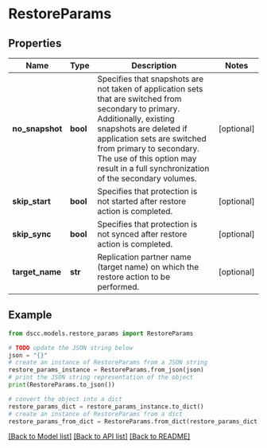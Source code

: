 # RestoreParams


## Properties

Name | Type | Description | Notes
------------ | ------------- | ------------- | -------------
**no_snapshot** | **bool** | Specifies that snapshots are not taken of application sets that are switched from secondary to primary. Additionally, existing snapshots are deleted if application sets are switched from primary to secondary. The use of this option may result in a full synchronization of the secondary volumes. | [optional] 
**skip_start** | **bool** | Specifies that protection is not started after restore action is completed. | [optional] 
**skip_sync** | **bool** | Specifies that protection is not synced after restore action is completed. | [optional] 
**target_name** | **str** | Replication partner name (target name) on which the restore action to be performed. | [optional] 

## Example

```python
from dscc.models.restore_params import RestoreParams

# TODO update the JSON string below
json = "{}"
# create an instance of RestoreParams from a JSON string
restore_params_instance = RestoreParams.from_json(json)
# print the JSON string representation of the object
print(RestoreParams.to_json())

# convert the object into a dict
restore_params_dict = restore_params_instance.to_dict()
# create an instance of RestoreParams from a dict
restore_params_from_dict = RestoreParams.from_dict(restore_params_dict)
```
[[Back to Model list]](../README.md#documentation-for-models) [[Back to API list]](../README.md#documentation-for-api-endpoints) [[Back to README]](../README.md)


